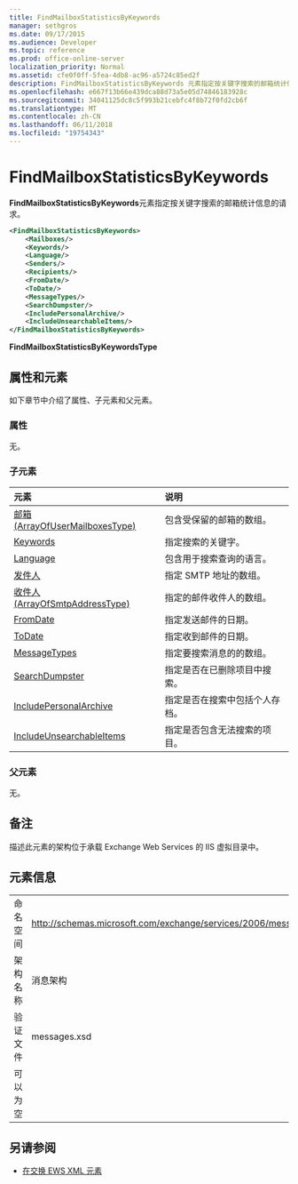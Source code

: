```yaml
---
title: FindMailboxStatisticsByKeywords
manager: sethgros
ms.date: 09/17/2015
ms.audience: Developer
ms.topic: reference
ms.prod: office-online-server
localization_priority: Normal
ms.assetid: cfe0f0ff-5fea-4db8-ac96-a5724c85ed2f
description: FindMailboxStatisticsByKeywords 元素指定按关键字搜索的邮箱统计信息的请求。
ms.openlocfilehash: e667f13b66e439dca88d73a5e05d74846183928c
ms.sourcegitcommit: 34041125dc8c5f993b21cebfc4f8b72f0fd2cb6f
ms.translationtype: MT
ms.contentlocale: zh-CN
ms.lasthandoff: 06/11/2018
ms.locfileid: "19754343"
---
```

# <a name="findmailboxstatisticsbykeywords"></a>FindMailboxStatisticsByKeywords

**FindMailboxStatisticsByKeywords**元素指定按关键字搜索的邮箱统计信息的请求。 
  
```XML
<FindMailboxStatisticsByKeywords>
    <Mailboxes/>
    <Keywords/>
    <Language/>
    <Senders/>
    <Recipients/>
    <FromDate/>
    <ToDate/>
    <MessageTypes/>
    <SearchDumpster/>
    <IncludePersonalArchive/>
    <IncludeUnsearchableItems/>
</FindMailboxStatisticsByKeywords>
```

 **FindMailboxStatisticsByKeywordsType**
## <a name="attributes-and-elements"></a>属性和元素

如下章节中介绍了属性、子元素和父元素。
  
### <a name="attributes"></a>属性

无。
  
### <a name="child-elements"></a>子元素

|**元素**|**说明**|
|:-----|:-----|
|[邮箱 (ArrayOfUserMailboxesType)](mailboxes-arrayofusermailboxestype.md) <br/> |包含受保留的邮箱的数组。  <br/> |
|[Keywords](keywords-ex15websvcsotherref.md) <br/> |指定搜索的关键字。  <br/> |
|[Language](language.md) <br/> |包含用于搜索查询的语言。  <br/> |
|[发件人](senders.md) <br/> |指定 SMTP 地址的数组。  <br/> |
|[收件人 (ArrayOfSmtpAddressType)](recipients-arrayofsmtpaddresstype.md) <br/> |指定的邮件收件人的数组。  <br/> |
|[FromDate](fromdate.md) <br/> |指定发送邮件的日期。  <br/> |
|[ToDate](todate.md) <br/> |指定收到邮件的日期。  <br/> |
|[MessageTypes](messagetypes.md) <br/> |指定要搜索消息的的数组。  <br/> |
|[SearchDumpster](searchdumpster.md) <br/> |指定是否在已删除项目中搜索。  <br/> |
|[IncludePersonalArchive](includepersonalarchive.md) <br/> |指定是否在搜索中包括个人存档。  <br/> |
|[IncludeUnsearchableItems](includeunsearchableitems.md) <br/> |指定是否包含无法搜索的项目。  <br/> |
   
### <a name="parent-elements"></a>父元素

无。
  
## <a name="remarks"></a>备注

描述此元素的架构位于承载 Exchange Web Services 的 IIS 虚拟目录中。
  
## <a name="element-information"></a>元素信息

|||
|:-----|:-----|
|命名空间  <br/> |http://schemas.microsoft.com/exchange/services/2006/messages  <br/> |
|架构名称  <br/> |消息架构  <br/> |
|验证文件  <br/> |messages.xsd  <br/> |
|可以为空  <br/> ||
   
## <a name="see-also"></a>另请参阅



- [在交换 EWS XML 元素](ews-xml-elements-in-exchange.md)

